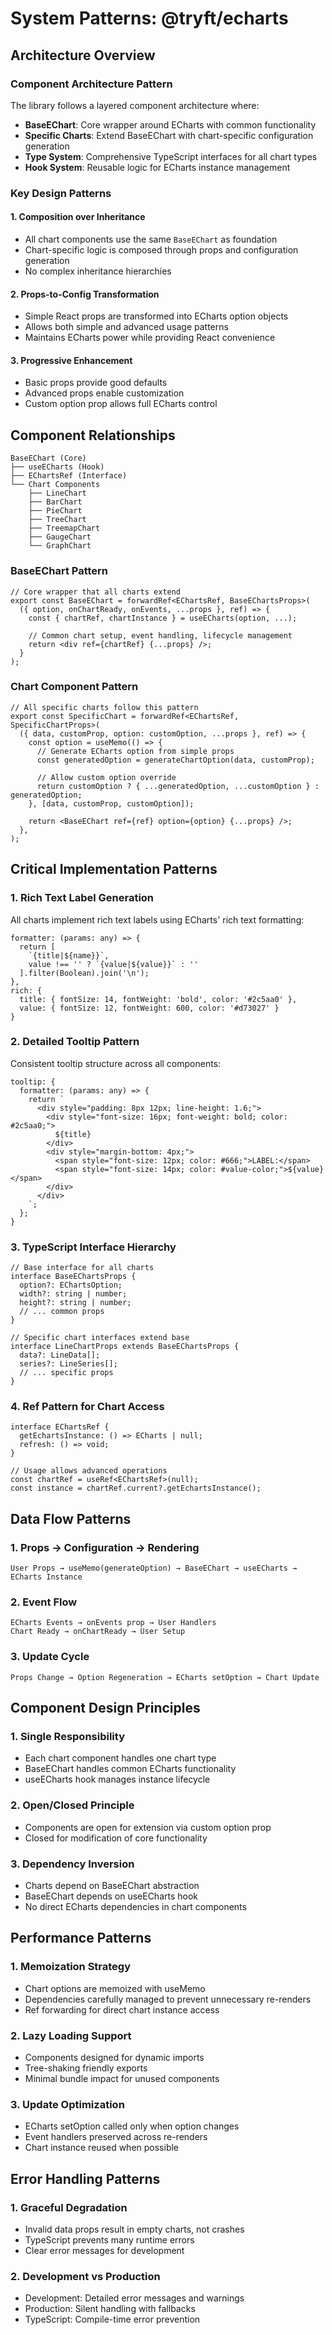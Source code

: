 # System Patterns: @tryft/echarts

## Architecture Overview

### Component Architecture Pattern

The library follows a layered component architecture where:

- **BaseEChart**: Core wrapper around ECharts with common functionality
- **Specific Charts**: Extend BaseEChart with chart-specific configuration generation
- **Type System**: Comprehensive TypeScript interfaces for all chart types
- **Hook System**: Reusable logic for ECharts instance management

### Key Design Patterns

#### 1. Composition over Inheritance

- All chart components use the same `BaseEChart` as foundation
- Chart-specific logic is composed through props and configuration generation
- No complex inheritance hierarchies

#### 2. Props-to-Config Transformation

- Simple React props are transformed into ECharts option objects
- Allows both simple and advanced usage patterns
- Maintains ECharts power while providing React convenience

#### 3. Progressive Enhancement

- Basic props provide good defaults
- Advanced props enable customization
- Custom option prop allows full ECharts control

## Component Relationships

```
BaseEChart (Core)
├── useECharts (Hook)
├── EChartsRef (Interface)
└── Chart Components
    ├── LineChart
    ├── BarChart
    ├── PieChart
    ├── TreeChart
    ├── TreemapChart
    ├── GaugeChart
    └── GraphChart
```

### BaseEChart Pattern

```tsx
// Core wrapper that all charts extend
export const BaseEChart = forwardRef<EChartsRef, BaseEChartsProps>(
  ({ option, onChartReady, onEvents, ...props }, ref) => {
    const { chartRef, chartInstance } = useECharts(option, ...);

    // Common chart setup, event handling, lifecycle management
    return <div ref={chartRef} {...props} />;
  }
);
```

### Chart Component Pattern

```tsx
// All specific charts follow this pattern
export const SpecificChart = forwardRef<EChartsRef, SpecificChartProps>(
  ({ data, customProp, option: customOption, ...props }, ref) => {
    const option = useMemo(() => {
      // Generate ECharts option from simple props
      const generatedOption = generateChartOption(data, customProp);

      // Allow custom option override
      return customOption ? { ...generatedOption, ...customOption } : generatedOption;
    }, [data, customProp, customOption]);

    return <BaseEChart ref={ref} option={option} {...props} />;
  },
);
```

## Critical Implementation Patterns

### 1. Rich Text Label Generation

All charts implement rich text labels using ECharts' rich text formatting:

```tsx
formatter: (params: any) => {
  return [
    `{title|${name}}`,
    value !== '' ? `{value|${value}}` : ''
  ].filter(Boolean).join('\n');
},
rich: {
  title: { fontSize: 14, fontWeight: 'bold', color: '#2c5aa0' },
  value: { fontSize: 12, fontWeight: 600, color: '#d73027' }
}
```

### 2. Detailed Tooltip Pattern

Consistent tooltip structure across all components:

```tsx
tooltip: {
  formatter: (params: any) => {
    return `
      <div style="padding: 8px 12px; line-height: 1.6;">
        <div style="font-size: 16px; font-weight: bold; color: #2c5aa0;">
          ${title}
        </div>
        <div style="margin-bottom: 4px;">
          <span style="font-size: 12px; color: #666;">LABEL:</span>
          <span style="font-size: 14px; color: #value-color;">${value}</span>
        </div>
      </div>
    `;
  };
}
```

### 3. TypeScript Interface Hierarchy

```tsx
// Base interface for all charts
interface BaseEChartsProps {
  option?: EChartsOption;
  width?: string | number;
  height?: string | number;
  // ... common props
}

// Specific chart interfaces extend base
interface LineChartProps extends BaseEChartsProps {
  data?: LineData[];
  series?: LineSeries[];
  // ... specific props
}
```

### 4. Ref Pattern for Chart Access

```tsx
interface EChartsRef {
  getEchartsInstance: () => ECharts | null;
  refresh: () => void;
}

// Usage allows advanced operations
const chartRef = useRef<EChartsRef>(null);
const instance = chartRef.current?.getEchartsInstance();
```

## Data Flow Patterns

### 1. Props → Configuration → Rendering

```
User Props → useMemo(generateOption) → BaseEChart → useECharts → ECharts Instance
```

### 2. Event Flow

```
ECharts Events → onEvents prop → User Handlers
Chart Ready → onChartReady → User Setup
```

### 3. Update Cycle

```
Props Change → Option Regeneration → ECharts setOption → Chart Update
```

## Component Design Principles

### 1. Single Responsibility

- Each chart component handles one chart type
- BaseEChart handles common ECharts functionality
- useECharts hook manages instance lifecycle

### 2. Open/Closed Principle

- Components are open for extension via custom option prop
- Closed for modification of core functionality

### 3. Dependency Inversion

- Charts depend on BaseEChart abstraction
- BaseEChart depends on useECharts hook
- No direct ECharts dependencies in chart components

## Performance Patterns

### 1. Memoization Strategy

- Chart options are memoized with useMemo
- Dependencies carefully managed to prevent unnecessary re-renders
- Ref forwarding for direct chart instance access

### 2. Lazy Loading Support

- Components designed for dynamic imports
- Tree-shaking friendly exports
- Minimal bundle impact for unused components

### 3. Update Optimization

- ECharts setOption called only when option changes
- Event handlers preserved across re-renders
- Chart instance reused when possible

## Error Handling Patterns

### 1. Graceful Degradation

- Invalid data props result in empty charts, not crashes
- TypeScript prevents many runtime errors
- Clear error messages for development

### 2. Development vs Production

- Development: Detailed error messages and warnings
- Production: Silent handling with fallbacks
- TypeScript: Compile-time error prevention
